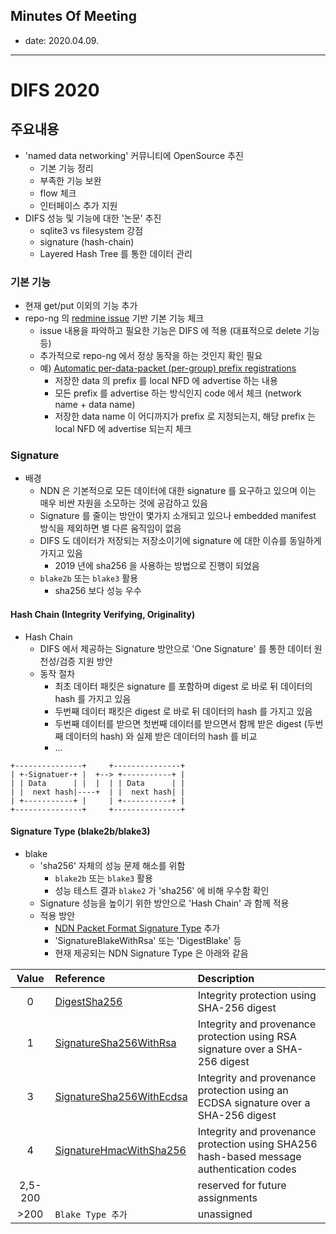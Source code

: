 ## Minutes Of Meeting

- date: 2020.04.09.

---

# DIFS 2020

## 주요내용

- 'named data networking' 커뮤니티에 OpenSource 추진
  - 기본 기능 정리
  - 부족한 기능 보완
  - flow 체크
  - 인터페이스 추가 지원
- DIFS 성능 및 기능에 대한 '논문' 추진
  - sqlite3 vs filesystem 강점
  - signature (hash-chain)
  - Layered Hash Tree 를 통한 데이터 관리

### 기본 기능

- 현재 get/put 이외의 기능 추가
- repo-ng 의 [redmine issue](https://redmine.named-data.net/projects/repo-ng/issues/report) 기반 기본 기능 체크
  - issue 내용을 파악하고 필요한 기능은 DIFS 에 적용 (대표적으로 delete 기능 등)
  - 추가적으로 repo-ng 에서 정상 동작을 하는 것인지 확인 필요
  - 예) [Automatic per-data-packet (per-group) prefix registrations](https://redmine.named-data.net/issues/4247)
    - 저장한 data 의 prefix 를 local NFD 에 advertise 하는 내용
    - 모든 prefix 를 advertise 하는 방식인지 code 에서 체크 (network name + data name)
    - 저장한 data name 이 어디까지가 prefix 로 지정되는지, 해당 prefix 는 local NFD 에 advertise 되는지 체크

### Signature

- 배경
  - NDN 은 기본적으로 모든 데이터에 대한 signature 를 요구하고 있으며 이는 매우 비싼 자원을 소모하는 것에 공감하고 있음
  - Signature 를 줄이는 방안이 몇가지 소개되고 있으나 embedded manifest 방식을 제외하면 별 다른 움직임이 없음
  - DIFS 도 데이터가 저장되는 저장소이기에 signature 에 대한 이슈를 동일하게 가지고 있음
    - 2019 년에 sha256 을 사용하는 방법으로 진행이 되었음
  - `blake2b` 또는 `blake3` 활용
    - sha256 보다 성능 우수

#### Hash Chain (Integrity Verifying, Originality)

- Hash Chain
  - DIFS 에서 제공하는 Signature 방안으로 'One Signature' 를 통한 데이터 원천성/검증 지원 방안
  - 동작 절차
    - 최초 데이터 패킷은 signature 를 포함하며 digest 로 바로 뒤 데이터의 hash 를 가지고 있음
    - 두번째 데이터 패킷은 digest 로 바로 뒤 데이터의 hash 를 가지고 있음
    - 두번째 데이터를 받으면 첫번째 데이터를 받으면서 함께 받은 digest (두번째 데이터의 hash) 와 실제 받은 데이터의 hash 를 비교
    - ...

```
+---------------+     +---------------+
| +-Signatuer-+ |  +--> +-----------+ |
| | Data      | |  |  | | Data      | |
| |  next hash|----+  | |  next hash| |
| +-----------+ |     | +-----------+ |
+---------------+     +---------------+
```

#### Signature Type (blake2b/blake3)

- blake
  - 'sha256' 자체의 성능 문제 해소를 위함
    - `blake2b` 또는 `blake3` 활용
    - 성능 테스트 결과 `blake2` 가 'sha256' 에 비해 우수함 확인
  - Signature 성능을 높이기 위한 방안으로 'Hash Chain' 과 함께 적용
  - 적용 방안
    - [NDN Packet Format Signature Type](https://named-data.net/doc/NDN-packet-spec/current/signature.html) 추가
    - 'SignatureBlakeWithRsa' 또는 'DigestBlake' 등
    - 현재 제공되는 NDN Signature Type 은 아래와 같음

| Value | Reference | Description |
|:---:|:---|:---|
| 0 | [DigestSha256](https://named-data.net/doc/NDN-packet-spec/current/signature.html#digestsha256) | Integrity protection using SHA-256 digest |
| 1 | [SignatureSha256WithRsa](https://named-data.net/doc/NDN-packet-spec/current/signature.html#signaturesha256withrsa) | Integrity and provenance protection using RSA signature over a SHA-256 digest |
| 3 | [SignatureSha256WithEcdsa](https://named-data.net/doc/NDN-packet-spec/current/signature.html#signaturesha256withecdsa) | Integrity and provenance protection using an ECDSA signature over a SHA-256 digest |
| 4 | [SignatureHmacWithSha256](https://named-data.net/doc/NDN-packet-spec/current/signature.html#signaturehmacwithsha256) | Integrity and provenance protection using SHA256 hash-based message authentication codes |
| 2,5-200 | | reserved for future assignments |
| >200 | `Blake Type 추가` | unassigned |

